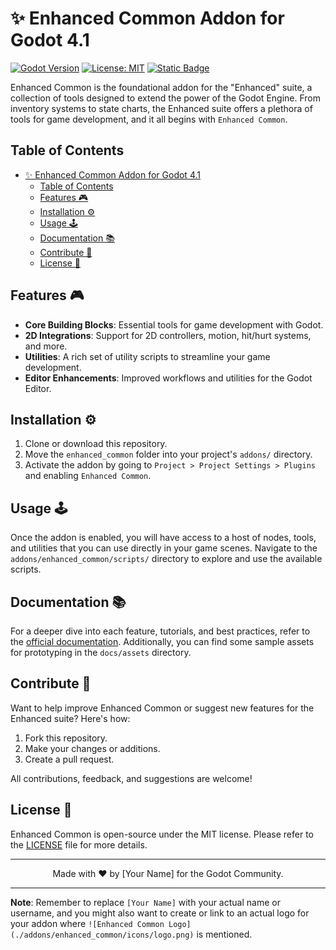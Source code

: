 # ✨ Enhanced Common Addon for Godot 4.1

[![Godot Version](https://img.shields.io/badge/Godot-4.1-brightgreen.svg)](https://godotengine.org)
[![License: MIT](https://img.shields.io/badge/License-MIT-blue.svg)](https://opensource.org/licenses/MIT)
[![Static Badge](https://img.shields.io/badge/Doc-0.0.1-blue)](https://zennyth.github.io/EnhancedCommon/)

Enhanced Common is the foundational addon for the "Enhanced" suite, a collection of tools designed to extend the power of the Godot Engine. From inventory systems to state charts, the Enhanced suite offers a plethora of tools for game development, and it all begins with `Enhanced Common`.

## Table of Contents

- [✨ Enhanced Common Addon for Godot 4.1](#-enhanced-common-addon-for-godot-41)
  - [Table of Contents](#table-of-contents)
  - [Features 🎮](#features-)
  - [Installation ⚙️](#installation-️)
  - [Usage 🕹️](#usage-️)
  - [Documentation 📚](#documentation-)
  - [Contribute 🤝](#contribute-)
  - [License 📄](#license-)

## Features 🎮

- **Core Building Blocks**: Essential tools for game development with Godot.
- **2D Integrations**: Support for 2D controllers, motion, hit/hurt systems, and more.
- **Utilities**: A rich set of utility scripts to streamline your game development.
- **Editor Enhancements**: Improved workflows and utilities for the Godot Editor.

## Installation ⚙️

1. Clone or download this repository.
2. Move the `enhanced_common` folder into your project's `addons/` directory.
3. Activate the addon by going to `Project > Project Settings > Plugins` and enabling `Enhanced Common`.

## Usage 🕹️

Once the addon is enabled, you will have access to a host of nodes, tools, and utilities that you can use directly in your game scenes. Navigate to the `addons/enhanced_common/scripts/` directory to explore and use the available scripts.

## Documentation 📚

For a deeper dive into each feature, tutorials, and best practices, refer to the [official documentation](./docs/). Additionally, you can find some sample assets for prototyping in the `docs/assets` directory.

## Contribute 🤝

Want to help improve Enhanced Common or suggest new features for the Enhanced suite? Here's how:

1. Fork this repository.
2. Make your changes or additions.
3. Create a pull request.

All contributions, feedback, and suggestions are welcome!

## License 📄

Enhanced Common is open-source under the MIT license. Please refer to the [LICENSE](LICENSE.md) file for more details.

---

<p align="center">
    Made with ❤️ by [Your Name] for the Godot Community.
</p>

---

**Note**: Remember to replace `[Your Name]` with your actual name or username, and you might also want to create or link to an actual logo for your addon where `![Enhanced Common Logo](./addons/enhanced_common/icons/logo.png)` is mentioned.